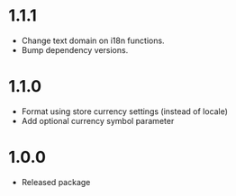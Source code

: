 # 1.1.1

- Change text domain on i18n functions.
- Bump dependency versions.

# 1.1.0

- Format using store currency settings (instead of locale)
- Add optional currency symbol parameter

# 1.0.0

- Released package
